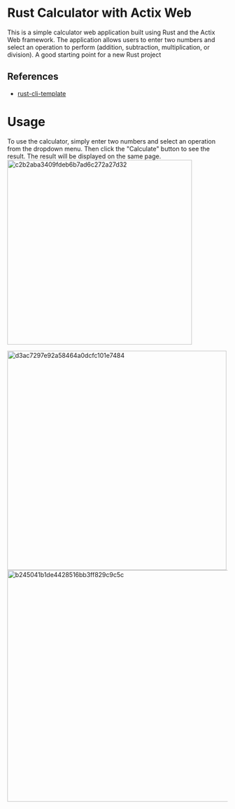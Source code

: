 # Rust Calculator with Actix Web
This is a simple calculator web application built using Rust and the Actix Web framework. The application allows users to enter two numbers and select an operation to perform (addition, subtraction, multiplication, or division).
A good starting point for a new Rust project

## References

* [rust-cli-template](https://github.com/kbknapp/rust-cli-template)

# Usage
To use the calculator, simply enter two numbers and select an operation from the dropdown menu. Then click the "Calculate" button to see the result. The result will be displayed on the same page.
<img width="422" alt="c2b2aba3409fdeb6b7ad6c272a27d32" src="https://user-images.githubusercontent.com/122952572/230252177-d665bb7c-39b7-4de4-8364-3ad8f019eaca.png">

<img width="501" alt="d3ac7297e92a58464a0dcfc101e7484" src="https://user-images.githubusercontent.com/122952572/230252193-00e2c81c-bed1-4e51-8c0c-295aee46d130.png">

<img width="529" alt="b245041b1de4428516bb3ff829c9c5c" src="https://user-images.githubusercontent.com/122952572/230252215-c1fb2c6a-426b-4709-aaac-4b4a6c93dda1.png">
